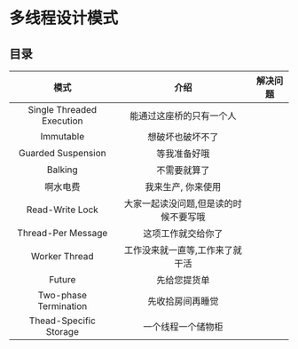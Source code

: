 # 多线程设计模式

## 目录

|           模式            |                 介绍                  | 解决问题 |
| :-----------------------: | :-----------------------------------: | :------: |
| Single Threaded Execution |       能通过这座桥的只有一个人        |          |
|         Immutable         |           想破坏也破坏不了            |          |
|    Guarded Suspension     |             等我准备好哦              |          |
|          Balking          |             不需要就算了              |          |
|         啊水电费          |          我来生产, 你来使用           |          |
|      Read-Write Lock      | 大家一起读没问题,但是读的时候不要写哦 |          |
|    Thread-Per Message     |          这项工作就交给你了           |          |
|       Worker Thread       |    工作没来就一直等,工作来了就干活    |          |
|          Future           |             先给您提货单              |          |
|   Two-phase Termination   |           先收拾房间再睡觉            |          |
|  Thead-Specific Storage   |          一个线程一个储物柜           |          |





